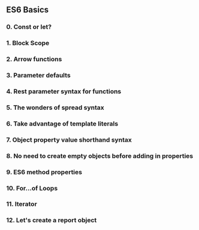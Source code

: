 ## ES6 Basics

### 0. Const or let?
### 1. Block Scope
### 2. Arrow functions
### 3. Parameter defaults
### 4. Rest parameter syntax for functions
### 5. The wonders of spread syntax
### 6. Take advantage of template literals
### 7. Object property value shorthand syntax
### 8. No need to create empty objects before adding in properties
### 9. ES6 method properties
### 10. For...of Loops
### 11. Iterator
### 12. Let's create a report object
